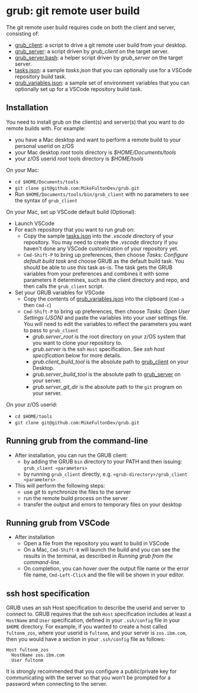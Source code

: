 # grub: git remote user build

The git remote user build requires code on both the client and server, consisting of:

- [grub_client](bin/grub_client): a script to drive a git remote user build from your desktop.
- [grub_server](bin/grub_server): a script driven by *grub_client* on the target server.
- [grub_server.bash](bin/grub_server.bash): a helper script driven by *grub_server* on the target server.
- [tasks.json](sample/tasks.json): a sample *tasks.json* that you can optionally use for a VSCode repository build task.
- [grub_variables.json](sample/grub_variables.json): a sample set of environment variables that you can optionally set up for a VSCode repository build task.

## Installation

You need to install grub on the client(s) and server(s) that you want to do remote builds with.
For example:

- you have a Mac desktop and want to perform a remote build to your personal userid on z/OS
- your Mac desktop *root* tools directory is *$HOME/Documents/tools*
- your z/OS userid *root* tools directory is *$HOME/tools*

On your Mac:

- `cd $HOME/Documents/tools`
- `git clone git@github.com:MikeFultonDev/grub.git`
- Run `$HOME/Documents/tools/bin/grub_client` with no parameters to see the syntax of `grub_client`

On your Mac, set up VSCode default build (Optional):

- Launch VSCode
- For each repository that you want to run *grub* on:
  - Copy the sample [tasks.json](sample/tasks.json) into the *.vscode* directory of your repository. You may need to create the *.vscode* directory if you haven't done any VSCode customization of your repository yet.
  - `Cmd-Shift-P` to bring up preferences, then choose *Tasks: Configure default build task* and choose GRUB as the default build task. You should be able to use this task as-is.
  The task gets the GRUB variables from your preferences and combines it with some parameters it determines, such as the client directory and repo, and then calls the `grub_client` script.
- Set your GRUB variables for VSCode
  - Copy the contents of [grub_variables.json](sample/grub_variables.json) into the clipboard (`Cmd-a` then `Cmd-c`)
  - `Cmd-Shift-P` to bring up preferences, then choose *Tasks: Open User Settings (JSON)* and paste the variables into your user settings file. You will need to edit the variables to reflect the parameters you want to pass to `grub_client`
    - *grub.server_root* is the root directory on your z/OS system that you want to clone your repository to.
    - *grub.server* is the ssh `Host` specification. See *ssh host specification* below for more details.
    - *grub.client_build_tool* is the absolute path to [grub_client](bin/grub_client) on your Desktop.
    - *grub.server_build_tool* is the absolute path to [grub_server](bin/grub_server) on your server.
    - *grub.server_git_dir* is the absolute path to the `git` program on your server.

On your z/OS userid:

- `cd $HOME/tools`
- `git clone git@github.com:MikeFultonDev/grub.git`

## Running grub from the command-line

- After installation, you can run the GRUB client:
  - by adding the GRUB `bin` directory to your PATH and then issuing: `grub_client <parameters>`
  - by running `grub_client` directly, e.g. `<grub-directory>/grub_client <parameters>`
- This will perform the following steps:
  - use *git* to synchronize the files to the server
  - run the remote build process on the server
  - transfer the output and errors to temporary files on your desktop

## Running grub from VSCode

- After installation
  - Open a file from the repository you want to build in VSCode
  - On a Mac, `Cmd-Shift-B` will launch the build and you can see the results in the terminal, as described in *Running grub from the command-line*.
  - On completion, you can hover over the output file name or the error file name, `Cmd-Left-Click` and the file will be shown in your editor.

## ssh host specification

GRUB uses an ssh Host specification to describe the userid and server to connect to. GRUB requires that the ssh `Host` specification includes at least a `HostName` and `User` specification, defined in your `.ssh/config` file in your `$HOME` directory. For example, if you wanted to create a host called `fultonm_zos`, where your userid is `fultonm`, and your server is `zos.ibm.com`, then you would have a section in your `.ssh/config` file as follows:

```(config)
Host fultonm_zos
  HostName zos.ibm.com
  User fultonm
```

It is strongly recommended that you configure a public/private key for communicating with the
server so that you won't be prompted for a password when connecting to the server.
